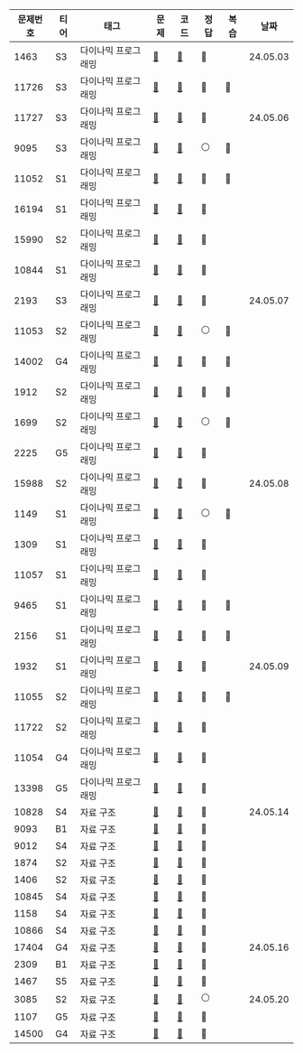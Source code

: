 | 문제번호  | 티어 |태그|문제|코드|정답|복습| 날짜       |
|-------|----|---|---|---|---|--|----------|
| 1463  | S3 |다이나믹 프로그래밍|[📄](https://www.acmicpc.net/problem/1463)|[🔑](https://github.com/Dohynghyng/algorithm-study/blob/main/Dynamic%20Programming/1463.py)|🔵|| 24.05.03 |
| 11726 | S3 |다이나믹 프로그래밍|[📄](https://www.acmicpc.net/problem/11726)|[🔑](https://github.com/Dohynghyng/algorithm-study/blob/main/Dynamic%20Programming/11726.py)|🔴|🔵|          |
| 11727 | S3 |다이나믹 프로그래밍|[📄](https://www.acmicpc.net/problem/11727)|[🔑](https://github.com/Dohynghyng/algorithm-study/blob/main/Dynamic%20Programming/11727.py)|🔵|| 24.05.06 |
| 9095  | S3 |다이나믹 프로그래밍|[📄](https://www.acmicpc.net/problem/9095)|[🔑](https://github.com/Dohynghyng/algorithm-study/blob/main/Dynamic%20Programming/9095.py)|⚪|🔵|          |
| 11052 | S1 |다이나믹 프로그래밍|[📄](https://www.acmicpc.net/problem/11052)|[🔑](https://github.com/Dohynghyng/algorithm-study/blob/main/Dynamic%20Programming/11052.py)|🔴|🔵|          |
| 16194 | S1 |다이나믹 프로그래밍|[📄](https://www.acmicpc.net/problem/16194)|[🔑](https://github.com/Dohynghyng/algorithm-study/blob/main/Dynamic%20Programming/16194.py)|🔵||          |
| 15990 | S2 |다이나믹 프로그래밍|[📄](https://www.acmicpc.net/problem/15990)|[🔑](https://github.com/Dohynghyng/algorithm-study/blob/main/Dynamic%20Programming/15990.py)|🔵||          |
| 10844 | S1 |다이나믹 프로그래밍|[📄](https://www.acmicpc.net/problem/10844)|[🔑](https://github.com/Dohynghyng/algorithm-study/blob/main/Dynamic%20Programming/10844.py)|🔵||          |
| 2193  | S3 |다이나믹 프로그래밍|[📄](https://www.acmicpc.net/problem/2193)|[🔑](https://github.com/Dohynghyng/algorithm-study/blob/main/Dynamic%20Programming/2193.py)|🔵|| 24.05.07 |
| 11053 | S2 |다이나믹 프로그래밍|[📄](https://www.acmicpc.net/problem/11053)|[🔑](https://github.com/Dohynghyng/algorithm-study/blob/main/Dynamic%20Programming/11053.py)|⚪|🔵|          |
| 14002 | G4 |다이나믹 프로그래밍|[📄](https://www.acmicpc.net/problem/14002)|[🔑](https://github.com/Dohynghyng/algorithm-study/blob/main/Dynamic%20Programming/14002.py)|🔴|🔵|          |
| 1912  | S2 |다이나믹 프로그래밍|[📄](https://www.acmicpc.net/problem/1912)|[🔑](https://github.com/Dohynghyng/algorithm-study/blob/main/Dynamic%20Programming/1912.py)|🔴|🔵|          |
| 1699  | S2 |다이나믹 프로그래밍|[📄](https://www.acmicpc.net/problem/1699)|[🔑](https://github.com/Dohynghyng/algorithm-study/blob/main/Dynamic%20Programming/1699.py)|⚪|🔵|          |
| 2225  | G5 |다이나믹 프로그래밍|[📄](https://www.acmicpc.net/problem/2225)|[🔑](https://github.com/Dohynghyng/algorithm-study/blob/main/Dynamic%20Programming/2225.py)|🔵||          |
| 15988 | S2 |다이나믹 프로그래밍|[📄](https://www.acmicpc.net/problem/15988)|[🔑](https://github.com/Dohynghyng/algorithm-study/blob/main/Dynamic%20Programming/15988.py)|🔵|| 24.05.08 |
| 1149  | S1 |다이나믹 프로그래밍|[📄](https://www.acmicpc.net/problem/1149)|[🔑](https://github.com/Dohynghyng/algorithm-study/blob/main/Dynamic%20Programming/1149.py)|⚪|🔵|          |
| 1309  | S1 |다이나믹 프로그래밍|[📄](https://www.acmicpc.net/problem/1309)|[🔑](https://github.com/Dohynghyng/algorithm-study/blob/main/Dynamic%20Programming/1309.py)|🔵||          |
| 11057 | S1 |다이나믹 프로그래밍|[📄](https://www.acmicpc.net/problem/11057)|[🔑](https://github.com/Dohynghyng/algorithm-study/blob/main/Dynamic%20Programming/11057.py)|🔵||          |
| 9465  | S1 |다이나믹 프로그래밍|[📄](https://www.acmicpc.net/problem/9465)|[🔑](https://github.com/Dohynghyng/algorithm-study/blob/main/Dynamic%20Programming/9465.py)|🔴|🔵|          |
| 2156  | S1 |다이나믹 프로그래밍|[📄](https://www.acmicpc.net/problem/2156)|[🔑](https://github.com/Dohynghyng/algorithm-study/blob/main/Dynamic%20Programming/2156.py)|🔴|🔵|          |
| 1932  | S1 |다이나믹 프로그래밍|[📄](https://www.acmicpc.net/problem/1932)|[🔑](https://github.com/Dohynghyng/algorithm-study/blob/main/Dynamic%20Programming/1932.py)|🔵|| 24.05.09 |
| 11055 | S2 |다이나믹 프로그래밍|[📄](https://www.acmicpc.net/problem/11055)|[🔑](https://github.com/Dohynghyng/algorithm-study/blob/main/Dynamic%20Programming/11055.py)|🔴|🔵|          |
| 11722 | S2 |다이나믹 프로그래밍|[📄](https://www.acmicpc.net/problem/11722)|[🔑](https://github.com/Dohynghyng/algorithm-study/blob/main/Dynamic%20Programming/11722.py)|🔵||          |
| 11054 | G4 |다이나믹 프로그래밍|[📄](https://www.acmicpc.net/problem/11054)|[🔑](https://github.com/Dohynghyng/algorithm-study/blob/main/Dynamic%20Programming/11054.py)|🔵||          |
| 13398 | G5 |다이나믹 프로그래밍|[📄](https://www.acmicpc.net/problem/13398)|[🔑](https://github.com/Dohynghyng/algorithm-study/blob/main/Dynamic%20Programming/13398.py)|🔵||          |
| 10828 | S4 |자료 구조|[📄](https://www.acmicpc.net/problem/10828)|[🔑](https://github.com/Dohynghyng/algorithm-study/blob/main/Data%20Structure/10828.py)|🔵|| 24.05.14 |
| 9093  | B1 |자료 구조|[📄](https://www.acmicpc.net/problem/9093)|[🔑](https://github.com/Dohynghyng/algorithm-study/blob/main/Data%20Structure/9093.py)|🔵|||
| 9012  | S4 |자료 구조|[📄](https://www.acmicpc.net/problem/9012)|[🔑](https://github.com/Dohynghyng/algorithm-study/blob/main/Data%20Structure/9012.py)|🔵|||
| 1874  | S2 |자료 구조|[📄](https://www.acmicpc.net/problem/1874)|[🔑](https://github.com/Dohynghyng/algorithm-study/blob/main/Data%20Structure/1874.py)|🔵|||
|1406| S2 |자료 구조|[📄](https://www.acmicpc.net/problem/1406)|[🔑](https://github.com/Dohynghyng/algorithm-study/blob/main/Data%20Structure/1406.py)|🔵|||
|10845| S4 |자료 구조|[📄](https://www.acmicpc.net/problem/10845)|[🔑](https://github.com/Dohynghyng/algorithm-study/blob/main/Data%20Structure/10845.py)|🔵|||
|1158| S4 |자료 구조|[📄](https://www.acmicpc.net/problem/1158)|[🔑](https://github.com/Dohynghyng/algorithm-study/blob/main/Data%20Structure/1158.py)|🔵|||
|10866| S4 |자료 구조|[📄](https://www.acmicpc.net/problem/10866)|[🔑](https://github.com/Dohynghyng/algorithm-study/blob/main/Data%20Structure/10866.py)|🔵|||
|17404| G4 |자료 구조|[📄](https://www.acmicpc.net/problem/17404)|[🔑](https://github.com/Dohynghyng/algorithm-study/blob/main/Data%20Structure/17404.py)|🔴||24.05.16|
|2309| B1 |자료 구조|[📄](https://www.acmicpc.net/problem/2309)|[🔑](https://github.com/Dohynghyng/algorithm-study/blob/main/Brute%20Force/2309.py)|🔵|||
|1467|S5|자료 구조|[📄](https://www.acmicpc.net/problem/1467)|[🔑](https://github.com/Dohynghyng/algorithm-study/blob/main/Brute%20Force/1467.py)|🔵|||
|3085|S2|자료 구조|[📄](https://www.acmicpc.net/problem/3085)|[🔑](https://github.com/Dohynghyng/algorithm-study/blob/main/Brute%20Force/3085.py)|⚪||24.05.20|
|1107|G5|자료 구조|[📄](https://www.acmicpc.net/problem/1107)|[🔑](https://github.com/Dohynghyng/algorithm-study/blob/main/Brute%20Force/1107.py)|🔵|||
|14500|G4|자료 구조|[📄](https://www.acmicpc.net/problem/14500)|[🔑](https://github.com/Dohynghyng/algorithm-study/blob/main/Brute%20Force/14500.py)|🔵|||







<!--
|10828|S4|자료 구조|[📄](https://www.acmicpc.net/problem/10828)|[🔑](https://github.com/Dohynghyng/algorithm-study/blob/main/Data%20Structure/10828.py)|🔵|| 24.05.16 |
🔵⚪🔴


|6064|G4|자료 구조|[📄](https://www.acmicpc.net/problem/6064)|[🔑](https://github.com/Dohynghyng/algorithm-study/blob/main/Brute%20Force/6064.py)|🔵|||
-->

